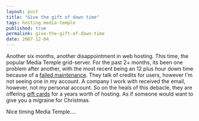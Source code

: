 ```yaml
---
layout: post
title: "Give the gift of down time"
tags: hosting media-temple
published: true
permalink: give-the-gift-of-down-time
date: 2007-12-04
---
```


Another six months, another disappointment in web hosting.  This time, the popular Media Temple grid-server.  For the past 2+ months, its been one problem after another, with the most recent being an 12 plus hour down time because of a <a href="http://weblog.mediatemple.net/weblog/category/system-incidents/electrical-systems-maintenance-notice-nov-30th/">failed maintenance</a>.  They talk of credits for users, however I'm not seeing one in my account.  A company I work with received the email, however, not my personal account.  So on the heals of this debacle, they are offering <a href="http://weblog.mediatemple.net/weblog/2007/12/04/give-the-gift-of-web-hosting/">gift  cards</a> for a years worth of hosting.  As if someone would want to give you a migraine for Christmas.

Nice timing Media Temple....

